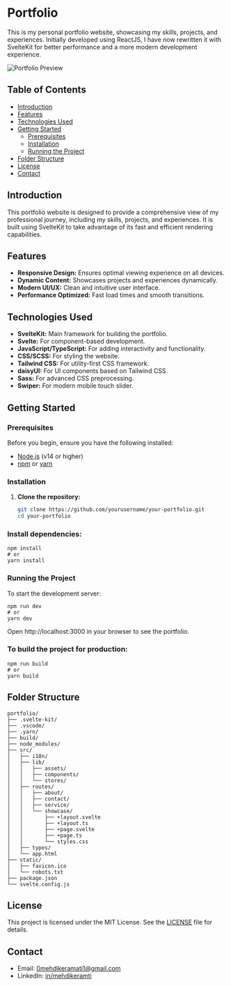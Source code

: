 # Portfolio

This is my personal portfolio website, showcasing my skills, projects, and experiences. Initially developed using ReactJS, I have now rewritten it with SvelteKit for better performance and a more modern development experience.

![Portfolio Preview](https://drive.google.com/uc?id=1q2b-H6RY6wl-Njs8g7gKrbf4twGDcwwj)

## Table of Contents

- [Introduction](#introduction)
- [Features](#features)
- [Technologies Used](#technologies-used)
- [Getting Started](#getting-started)
  - [Prerequisites](#prerequisites)
  - [Installation](#installation)
  - [Running the Project](#running-the-project)
- [Folder Structure](#folder-structure)
- [License](#license)
- [Contact](#contact)

## Introduction

This portfolio website is designed to provide a comprehensive view of my professional journey, including my skills, projects, and experiences. It is built using SvelteKit to take advantage of its fast and efficient rendering capabilities.

## Features

- **Responsive Design:** Ensures optimal viewing experience on all devices.
- **Dynamic Content:** Showcases projects and experiences dynamically.
- **Modern UI/UX:** Clean and intuitive user interface.
- **Performance Optimized:** Fast load times and smooth transitions.

## Technologies Used

- **SvelteKit:** Main framework for building the portfolio.
- **Svelte:** For component-based development.
- **JavaScript/TypeScript:** For adding interactivity and functionality.
- **CSS/SCSS:** For styling the website.
- **Tailwind CSS:** For utility-first CSS framework.
- **daisyUI:** For UI components based on Tailwind CSS.
- **Sass:** For advanced CSS preprocessing.
- **Swiper:** For modern mobile touch slider.

## Getting Started

### Prerequisites

Before you begin, ensure you have the following installed:

- [Node.js](https://nodejs.org/) (v14 or higher)
- [npm](https://www.npmjs.com/) or [yarn](https://yarnpkg.com/)

### Installation

1. **Clone the repository:**

   ```bash
   git clone https://github.com/yourusername/your-portfolio.git
   cd your-portfolio

### Install dependencies:

```
npm install
# or
yarn install

```

### Running the Project

To start the development server:
```
npm run dev
# or
yarn dev
```
Open http://localhost:3000 in your browser to see the portfolio.

### To build the project for production:

```
npm run build
# or
yarn build
```

## Folder Structure
```
portfolio/
├── .svelte-kit/
├── .vscode/
├── .yarn/
├── build/
├── node_modules/
├── src/
│   ├── i18n/
│   ├── lib/
│   │   ├── assets/
│   │   ├── components/
│   │   └── stores/
│   ├── routes/
│   │   ├── about/
│   │   ├── contact/
│   │   ├── service/
│   │   └── showcase/
│   │       ├── +layout.svelte
│   │       ├── +layout.ts
│   │       ├── +page.svelte
│   │       ├── +page.ts
│   │       └── styles.css
│   ├── types/
│   └── app.html
├── static/
│   ├── favicon.ico
│   └── robots.txt
├── package.json
└── svelte.config.js
```

## License

This project is licensed under the MIT License. See the [LICENSE](https://choosealicense.com/licenses/mit/) file for details.

## Contact

- Email: 0mehdikeramati1@gmail.com
- LinkedIn: [in/mehdikeramti](https://www.linkedin.com/in/mehdikeramti)




